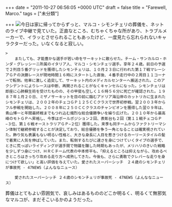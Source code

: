 
+++
date = "2011-10-27 06:56:05 +0000 UTC"
draft = false
title = "Farewell, Marco."
tags = ["未分類"]

+++
<a href="http://www.flickr.com/photos/--karla--/6277646070/"><img src="http://farm7.static.flickr.com/6096/6277646070_a45c46f9ce_z.jpg"/></a>今日は家に帰ってからずっと、マルコ・シモンチェリの葬儀を、ネットのライブ中継で見ていた。正直なところ、むちゃくちゃな所があり、トラブルメーカーで、イラッとさせられることもあったけど、一度見たら忘れられないキャラクターだった。いなくなると寂しい。

    >
        またしても、才能豊かな選手が若い命をサーキットに散らせた。チーム・サンカルロ・ホンダ・グレッシーニ所属のイタリア人、マルコ・シモンチェリ選手。享年２４歳。前日の予選で２列目５番グリッドを獲得したシモンチェリは、１０月２３日に行われた第１７戦マレーシアＧＰの決勝レースが現地時間１６時にスタートした直後、４番手走行中の２周目１１コーナーで転倒。他車に激しく追突して、サーキット内のメディカルセンターへ搬送された。このアクシデントによりレースは中断、再開されることがなくキャンセルになった。シモンチェリは即座に心肺蘇生術を受けたものの、その甲斐も空しく１６時５６分に死亡が確認された。１９８７年１月２０日、ミザノサーキットを目の前に臨むアドリア海沿岸のカットリカに生まれたシモンチェリは、２００２年のチェコＧＰ１２５ＣＣクラスで世界初参戦。翌２００３年からフル参戦を開始した。２００８年に２５０ＣＣクラスのチャンピオンを獲得した翌０９年は、青山博一と年間最終戦までもつれ込む熾烈な総合優勝争いを繰り広げた。２０１０年から最高峰のモトＧＰへ昇格し、今季はポールポジション２回、表彰台も２回（第１１戦チェコＧＰ−３位、第１６戦オーストラリアＧＰ−２位）獲得した。来季も同チームからファクトリーマシン体制で継続参戦することが決定しており、総合優勝を争う一角となることは確実視されていた。飾り気も表裏もない明るい性格と、大きな身長に人目を惹きつけるカーリースタイルの髪で着実に人気を伸ばしていた。また、転倒するたびに速さを身につけていくタイプの選手で、ときに荒っぽいライディングが選手間で物議を醸した時期もあったが、メリハリのきいた戦略を少しずつ身につけ、ＨＲＣチーム代表の中本修平も、「抑えるところは抑えながら、攻めるべきところはきっちり攻める走り方へ成熟してきた。今後も、さらに勇敢でクレバーな走りを身につけて欲しい」と高い評価を与えていた。愛されたスーパーシッチ　２４歳のシモンチェリが事故死 - 47NEWS（よんななニュース）

        愛されたスーパーシッチ ２４歳のシモンチェリが事故死 - 47NEWS（よんななニュース）
    
葬儀はとてもよい雰囲気で、哀しみはあるもののどこか明るく、明るくて無邪気なマルコが、まだそこいるかのようだった。


